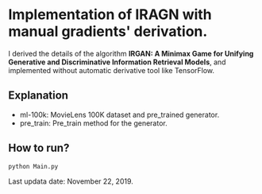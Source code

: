 # Implementation of IRAGN with manual gradients' derivation.

I derived the details of the algorithm **IRGAN: A Minimax Game for Unifying Generative and Discriminative Information Retrieval Models**, and implemented without automatic derivative tool like TensorFlow.

## Explanation
- ml-100k: MovieLens 100K dataset and pre_trained generator.
- pre_train: Pre_train method for the generator.

## How to run?
	python Main.py

Last updata date: November 22, 2019.